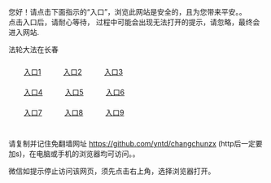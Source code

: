 您好！请点击下面指示的“入口”，浏览此网站是安全的，且为您带来平安。。 <br/>
点击入口后，请耐心等待， 过程中可能会出现无法打开的提示，请忽略，最终会进入网站. </br>

法轮大法在长春<br/>
<div style="padding:10px"><a style="margin:20px" target="_blank" href="https://d14d7bdrzz5eal.cloudfront.net/2Qpsp?dgooahfu" id="ccLink1" rel="nofollow">入口1</a> <a target="_blank" style="margin:20px" href="https://d2yyp3r3bjwgth.cloudfront.net/2Qpsp?zkbnybj" id="ccLink2" rel="nofollow">入口2</a> <a style="margin:20px" target="_blank" href="https://d3qgspg4dgwcxt.cloudfront.net/2Qpsp?xqxxs" id="ccLink3" rel="nofollow">入口3</a></div>

<div style="padding:10px" ><a style="margin:20px" target="_blank" href="https://d14d7bdrzz5eal.cloudfront.net/2Qpsp?dgooahfu" id="ccLink4" rel="nofollow">入口4</a> <a style="margin:20px" href="https://d2yyp3r3bjwgth.cloudfront.net/2Qpsp?zkbnybj" target="_blank" id="ccLink5" rel="nofollow">入口5</a> <a style="margin:20px" href="https://d3qgspg4dgwcxt.cloudfront.net/2Qpsp?xqxxs" target="_blank" id="ccLink6" rel="nofollow">入口6</a></div>

<div style="padding:10px"><a style="margin:20px" target="_blank" href="https://d14d7bdrzz5eal.cloudfront.net/2Qpsp?dgooahfu" id="ccLink7" rel="nofollow">入口7</a> <a style="margin:20px" href="https://d2yyp3r3bjwgth.cloudfront.net/2Qpsp?zkbnybj" target="_blank" id="ccLink8" rel="nofollow">入口8</a> <a style="margin:20px" target="_blank" href="https://d3qgspg4dgwcxt.cloudfront.net/2Qpsp?xqxxs" id="ccLink9" rel="nofollow">入口9</a></div>

<br/>



请复制并记住免翻墙网址 https://github.com/yntd/changchunzx (http后一定要加s)，在电脑或手机的浏览器均可访问。。<br/>

微信如提示停止访问该网页，须先点击右上角，选择浏览器打开。
